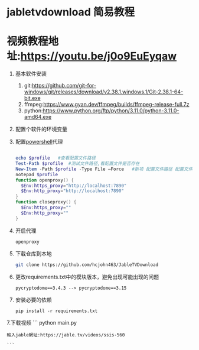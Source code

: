 # jabletvdownload 简易教程

# 视频教程地址:https://youtu.be/j0o9EuEyqaw

1. 基本软件安装
	1. git:https://github.com/git-for-windows/git/releases/download/v2.38.1.windows.1/Git-2.38.1-64-bit.exe
	2. ffmpeg:https://www.gyan.dev/ffmpeg/builds/ffmpeg-release-full.7z
	3. python:https://www.python.org/ftp/python/3.11.0/python-3.11.0-amd64.exe

2. 配置个软件的环境变量

3. 配置[powershell](https://github.com/PowerShell/PowerShell/releases/download/v7.3.0/PowerShell-7.3.0-win-x64.msi)代理

	
	```powershell
	
	echo $profile	#查看配置文件路径
	Test-Path $profile	#测试文件路径,看配置文件是否存在
	New-Item -Path $profile -Type File –Force	#新项 配置文件路径 配置文件类型 文件强制
	notepad $profile
	function openproxy() {
	  $Env:https_proxy="http://localhost:7890"
	  $Env:http_proxy="http://localhost:7890"
	}
	function closeproxy() {
	  $Env:https_proxy=""
	  $Env:http_proxy=""
	}
	
	```

4. 开启代理
	```
	openproxy
	```

4. 下载仓库到本地

	```bash
	git clone https://github.com/hcjohn463/JableTVDownload
	```
5. 更改requirements.txt中的模块版本，避免出现可能出现的问题

	```
	pycryptodome==3.4.3 --> pycryptodome==3.15
	```
6. 安装必要的依赖
	```
	pip install -r requirements.txt
	```
7.下载视频
	```
	python main.py

	輸入jable網址:https://jable.tv/videos/ssis-560

	```

